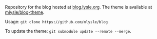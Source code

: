 Repository for the blog hosted at [blog.lysle.org](https://blog.lysle.org). The theme is available at [mlysle/blog-theme](https://github.com/mlysle/blog-theme).

Usage: `git clone https://github.com/mlysle/blog`

To update the theme: `git submodule update --remote --merge`.
